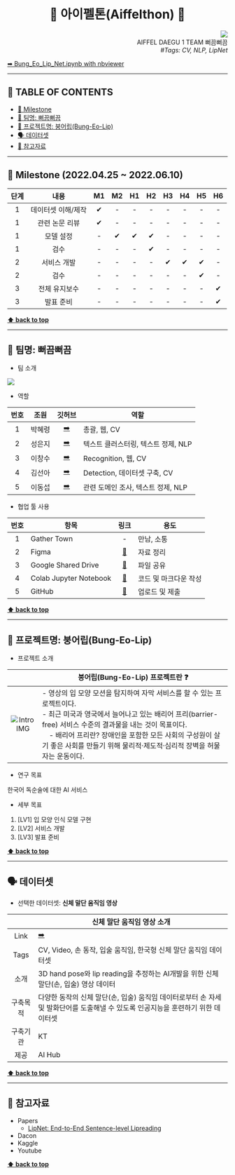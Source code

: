 <h1 align="center">🎉 아이펠톤(Aiffelthon) 🎉</h1>

<div align="right">
  <a href="https://github.com/AIFFELTHON/Bung_Eo_Lip_Net"><img src="https://hits.seeyoufarm.com/api/count/incr/badge.svg?url=https%3A%2F%2Fgithub.com%2FAIFFELTHON%2FBung_Eo_Lip_Net&count_bg=%23000000&title_bg=%23000000&icon=github.svg&icon_color=%23E7E7E7&title=Bung_Eo_Lip_Net&edge_flat=false)"/></a>
  <br>
  AIFFEL DAEGU 1 TEAM 뻐끔뻐끔
  <br>
  <i>#Tags: CV, NLP, LipNet</i>
</div>

[➡ Bung_Eo_Lip_Net.ipynb with nbviewer][Aiffelthon nbviewer]

[Aiffelthon nbviewer]: https://nbviewer.org/github/AIFFELTHON/Bung_Eo_Lip_Net/blob/main/Bung_Eo_Lip_Net.ipynb

---

## 📌 TABLE OF CONTENTS

- [📆 Milestone](#-milestone-20220425--20220610)
- [💋 팀명: 뻐끔뻐끔](#-팀명-뻐끔뻐끔)
- [🐡 프로젝트명: 붕어립(Bung-Eo-Lip)](#-프로젝트명-붕어립bung-eo-lip)
- [🗣 데이터셋](#-데이터셋)
- [🔗 참고자료](#-참고자료)

---

## 📆 Milestone (2022.04.25 ~ 2022.06.10)

|단계|내용|M1|M2|H1|H2|H3|H4|H5|H6|
|:---:|:---:|:---:|:---:|:---:|:---:|:---:|:---:|:---:|:---:|
|1|데이터셋 이해/제작|✔|-|-|-|-|-|-|-|
|1|관련 논문 리뷰|✔|-|-|-|-|-|-|-|
|1|모델 설정|-|✔|✔|✔|-|-|-|-|
|1|검수|-|-|-|✔|-|-|-|-|
|2|서비스 개발|-|-|-|-|✔|✔|✔|-|
|2|검수|-|-|-|-|-|-|✔|-|
|3|전체 유지보수|-|-|-|-|-|-|-|✔|
|3|발표 준비|-|-|-|-|-|-|-|✔|

**[⬆ back to top](#-table-of-contents)**

---

## 💋 팀명: 뻐끔뻐끔

- 팀 소개

<a href="https://github.com/AIFFELTHON/Bung_Eo_Lip_Net/graphs/contributors">
  <img src="https://contrib.rocks/image?repo=AIFFELTHON/Bung_Eo_Lip_Net" />
</a>

- 역할

|번호|조원|깃허브|역할|
|:---:|:---:|:---:|---|
|1|박혜령|[➡️][HRPzz]|총괄, 웹, CV|
|2|성은지|[➡️][eunji1]|텍스트 클러스터링, 텍스트 정제, NLP|
|3|이창수|[➡️][imfreeman1]|Recognition, 웹, CV|
|4|김선아|[➡️][Seona056]|Detection, 데이터셋 구축, CV|
|5|이동섭|[➡️][xddf]|관련 도메인 조사, 텍스트 정제, NLP|

[HRPzz]: https://github.com/HRPzz
[eunji1]: https://github.com/eunji1
[imfreeman1]: https://github.com/imfreeman1
[Seona056]: https://github.com/Seona056
[xddf]: https://github.com/xddf

- 협업 툴 사용

|번호|항목|링크|용도|
|:---:|---|:---:|---|
|1|Gather Town|-|만남, 소통|
|2|Figma|[🔗][Figma]|자료 정리|
|3|Google Shared Drive|[🔗][Google Shared Drive]|파일 공유|
|4|Colab Jupyter Notebook|[🔗][Colab Jupyter Notebook]|코드 및 마크다운 작성|
|5|GitHub|[🔗][GitHub]|업로드 및 제출|

[Figma]: https://www.figma.com/file/yADblEOzjSj2jo43xdCHn4/AIFFELTHON?node-id=0%3A1
[Google Shared Drive]: https://drive.google.com/drive/folders/1WlgzdIVu4ZOR0R1_RS2aa8YXVIvQPqn0?usp=sharing
[Colab Jupyter Notebook]: https://colab.research.google.com/drive/1UY0x-3ggFeSodhk6rokyZJDIl5swzLZO
[GitHub]: Bung_Eo_Lip_Net.ipynb

**[⬆ back to top](#-table-of-contents)**

---

## 🐡 프로젝트명: 붕어립(Bung-Eo-Lip)

- 프로젝트 소개

||붕어립(Bung-Eo-Lip) 프로젝트란 ❓|
|:---:|---|
|![Intro IMG][Intro IMG]|- 영상의 입 모양 모션을 탐지하여 자막 서비스를 할 수 있는 프로젝트이다.<br>- 최근 미국과 영국에서 늘어나고 있는 배리어 프리(barrier-free) 서비스 수준의 결과물을 내는 것이 목표이다.<br>&emsp;- 배리어 프리란? 장애인을 포함한 모든 사회의 구성원이 살기 좋은 사회를 만들기 위해 물리적·제도적·심리적 장벽을 허물자는 운동이다.|

[Intro IMG]: https://user-images.githubusercontent.com/44178037/165084111-c31f42d1-2680-4490-9b30-f10639878398.png

- 연구 목표

한국어 독순술에 대한 AI 서비스

- 세부 목표

1. [LV1] 입 모양 인식 모델 구현
2. [LV2] 서비스 개발
3. [LV3] 발표 준비

**[⬆ back to top](#-table-of-contents)**

---

## 🗣 데이터셋

- 선택한 데이터셋: **신체 말단 움직임 영상**

||신체 말단 움직임 영상 소개|
|:---:|---|
|Link|[➡️][신체 말단 움직임 영상]|
|Tags|CV, Video, 손 동작, 입술 움직임, 한국형 신체 말단 움직임 데이터셋|
|소개|3D hand pose와 lip reading을 추정하는 AI개발을 위한 신체말단(손, 입술) 영상 데이터|
|구축목적|다양한 동작의 신체 말단(손, 입술) 움직임 데이터로부터 손 자세 및 발화단어를 도출해낼 수 있도록 인공지능을 훈련하기 위한 데이터셋|
|구축기관|KT|
|제공|AI Hub|

[신체 말단 움직임 영상]: https://aihub.or.kr/aidata/33813

**[⬆ back to top](#-table-of-contents)**

---

## 🔗 참고자료

- Papers
  - [LipNet: End-to-End Sentence-level Lipreading][LipNet Paper]
- Dacon
- Kaggle
- Youtube

[LipNet Paper]: https://arxiv.org/abs/1611.01599

**[⬆ back to top](#-table-of-contents)**
